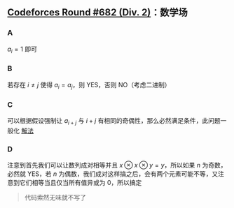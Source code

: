 ## [Codeforces Round #682 (Div. 2)](https://codeforces.com/contest/1438)：数学场

### A

$a_i = 1$ 即可

### B

若存在 $i \neq j$ 使得 $a_i = a_j$，则 YES，否则 NO（考虑二进制）

### C

可以根据假设强制让 $a_{i + j}$ 与 $i + j$ 有相同的奇偶性，那么必然满足条件，此问题一般化 [解法](https://codeforces.com/contest/1438/submission/98431377)

### D

注意到首先我们可以让数列成对相等并且 $x \otimes x \otimes y = y$，所以如果 $n$ 为奇数，必然就 YES，若 $n$ 为偶数，我们成对这样搞之后，会有两个元素可能不等，又注意到它们相等当且仅当所有值异或为 0，所以搞定
> 代码索然无味就不写了